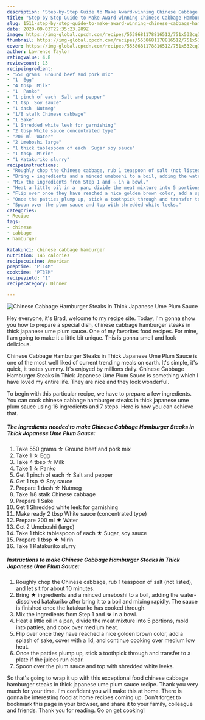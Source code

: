 ```yaml
---
description: "Step-by-Step Guide to Make Award-winning Chinese Cabbage Hamburger Steaks in Thick Japanese Ume Plum Sauce"
title: "Step-by-Step Guide to Make Award-winning Chinese Cabbage Hamburger Steaks in Thick Japanese Ume Plum Sauce"
slug: 1511-step-by-step-guide-to-make-award-winning-chinese-cabbage-hamburger-steaks-in-thick-japanese-ume-plum-sauce
date: 2020-09-03T22:35:23.289Z
image: https://img-global.cpcdn.com/recipes/5538681178816512/751x532cq70/chinese-cabbage-hamburger-steaks-in-thick-japanese-ume-plum-sauce-recipe-main-photo.jpg
thumbnail: https://img-global.cpcdn.com/recipes/5538681178816512/751x532cq70/chinese-cabbage-hamburger-steaks-in-thick-japanese-ume-plum-sauce-recipe-main-photo.jpg
cover: https://img-global.cpcdn.com/recipes/5538681178816512/751x532cq70/chinese-cabbage-hamburger-steaks-in-thick-japanese-ume-plum-sauce-recipe-main-photo.jpg
author: Lawrence Taylor
ratingvalue: 4.8
reviewcount: 13
recipeingredient:
- "550 grams  Ground beef and pork mix"
- "1  Egg"
- "4 tbsp  Milk"
- "1  Panko"
- "1 pinch of each  Salt and pepper"
- "1 tsp  Soy sauce"
- "1 dash  Nutmeg"
- "1/8 stalk Chinese cabbage"
- "1 Sake"
- "1 Shredded white leek for garnishing"
- "2 tbsp White sauce concentrated type"
- "200 ml  Water"
- "2 Umeboshi large"
- "1 thick tablespoon of each  Sugar soy sauce"
- "1 tbsp  Mirin"
- "1 Katakuriko slurry"
recipeinstructions:
- "Roughly chop the Chinese cabbage, rub 1 teaspoon of salt (not listed), and let sit for about 10 minutes."
- "Bring ★ ingredients and a minced umeboshi to a boil, adding the water-dissolved katakuriko after bring it to a boil and mixing rapidly. The sauce is finished once the katakuriko has cooked through."
- "Mix the ingredients from Step 1 and ☆ in a bowl."
- "Heat a little oil in a  pan, divide the meat mixture into 5 portions, mold into patties, and cook over medium heat."
- "Flip over once they have reached a nice golden brown color, add a splash of sake, cover with a lid, and continue cooking over medium low heat."
- "Once the patties plump up, stick a toothpick through and transfer to a plate if the juices run clear."
- "Spoon over the plum sauce and top with shredded white leeks."
categories:
- Recipe
tags:
- chinese
- cabbage
- hamburger

katakunci: chinese cabbage hamburger 
nutrition: 145 calories
recipecuisine: American
preptime: "PT14M"
cooktime: "PT37M"
recipeyield: "1"
recipecategory: Dinner

---
```



![Chinese Cabbage Hamburger Steaks in Thick Japanese Ume Plum Sauce](https://img-global.cpcdn.com/recipes/5538681178816512/751x532cq70/chinese-cabbage-hamburger-steaks-in-thick-japanese-ume-plum-sauce-recipe-main-photo.jpg)

Hey everyone, it's Brad, welcome to my recipe site. Today, I'm gonna show you how to prepare a special dish, chinese cabbage hamburger steaks in thick japanese ume plum sauce. One of my favorites food recipes. For mine, I am going to make it a little bit unique. This is gonna smell and look delicious.

Chinese Cabbage Hamburger Steaks in Thick Japanese Ume Plum Sauce is one of the most well liked of current trending meals on earth. It's simple, it's quick, it tastes yummy. It's enjoyed by millions daily. Chinese Cabbage Hamburger Steaks in Thick Japanese Ume Plum Sauce is something which I have loved my entire life. They are nice and they look wonderful.




To begin with this particular recipe, we have to prepare a few ingredients. You can cook chinese cabbage hamburger steaks in thick japanese ume plum sauce using 16 ingredients and 7 steps. Here is how you can achieve that.

<!--inarticleads1-->

##### The ingredients needed to make Chinese Cabbage Hamburger Steaks in Thick Japanese Ume Plum Sauce:

1. Take 550 grams ☆ Ground beef and pork mix
1. Take 1 ☆ Egg
1. Take 4 tbsp ☆ Milk
1. Take 1 ☆ Panko
1. Get 1 pinch of each ☆ Salt and pepper
1. Get 1 tsp ☆ Soy sauce
1. Prepare 1 dash ☆ Nutmeg
1. Take 1/8 stalk Chinese cabbage
1. Prepare 1 Sake
1. Get 1 Shredded white leek for garnishing
1. Make ready 2 tbsp White sauce (concentrated type)
1. Prepare 200 ml ★ Water
1. Get 2 Umeboshi (large)
1. Take 1 thick tablespoon of each ★ Sugar, soy sauce
1. Prepare 1 tbsp ★ Mirin
1. Take 1 Katakuriko slurry




<!--inarticleads2-->

##### Instructions to make Chinese Cabbage Hamburger Steaks in Thick Japanese Ume Plum Sauce:

1. Roughly chop the Chinese cabbage, rub 1 teaspoon of salt (not listed), and let sit for about 10 minutes.
1. Bring ★ ingredients and a minced umeboshi to a boil, adding the water-dissolved katakuriko after bring it to a boil and mixing rapidly. The sauce is finished once the katakuriko has cooked through.
1. Mix the ingredients from Step 1 and ☆ in a bowl.
1. Heat a little oil in a  pan, divide the meat mixture into 5 portions, mold into patties, and cook over medium heat.
1. Flip over once they have reached a nice golden brown color, add a splash of sake, cover with a lid, and continue cooking over medium low heat.
1. Once the patties plump up, stick a toothpick through and transfer to a plate if the juices run clear.
1. Spoon over the plum sauce and top with shredded white leeks.




So that's going to wrap it up with this exceptional food chinese cabbage hamburger steaks in thick japanese ume plum sauce recipe. Thank you very much for your time. I'm confident you will make this at home. There is gonna be interesting food at home recipes coming up. Don't forget to bookmark this page in your browser, and share it to your family, colleague and friends. Thank you for reading. Go on get cooking!
